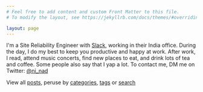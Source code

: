 ```yaml
---
# Feel free to add content and custom Front Matter to this file.
# To modify the layout, see https://jekyllrb.com/docs/themes/#overriding-theme-defaults

layout: page
---
```


I'm a Site Reliability Engineer with [Slack](https://slack.com), working in their India office. During the day, I do my best to keep you productive and happy at work. After work, I read, attend music concerts, find new places to eat, and drink lots of tea and coffee. Some people also say that I yap a lot. To contact me, DM me on Twitter: [@ni_nad](https://twitter.com/ni_nad "Ninad on Twitter")

View all [posts](/posts), peruse by [categories](/categories), [tags](/tags) or [search](/search)
